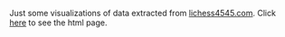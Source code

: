 Just some visualizations of data extracted from [lichess4545.com](lichess4545.com). Click [here](https://htmlpreview.github.io/?https://github.com/dvdb97/Lichess4545-Visualizations/blob/main/Visualizations.html) to see the html page.
